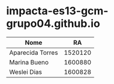 # impacta-es13-gcm-grupo04.github.io

| Nome | RA |
| --- | --- |
| Aparecida Torres | 1520120 |
| Marina Bueno | 1600880 |
| Weslei Dias | 1600828 |
